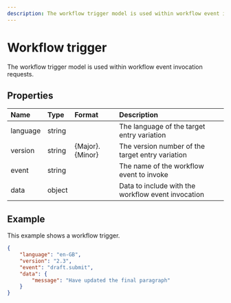 ```yaml
---
description: The workflow trigger model is used within workflow event invocation requests.
---
```

# Workflow trigger

The workflow trigger model is used within workflow event invocation requests.

## Properties

| Name | Type | Format | Description |
| :------- | :--- | :----- | :---------- |
| language | string | | The language of the target entry variation |
| version | string | {Major}.{Minor} | The version number of the target entry variation |
| event | string | | The name of the workflow event to invoke |
| data | object |  | Data to include with the workflow event invocation |

## Example

This example shows a workflow trigger.

```json
{
    "language": "en-GB",
    "version": "2.3",
    "event": "draft.submit",
    "data": {
        "message": "Have updated the final paragraph"
    }
}
```
